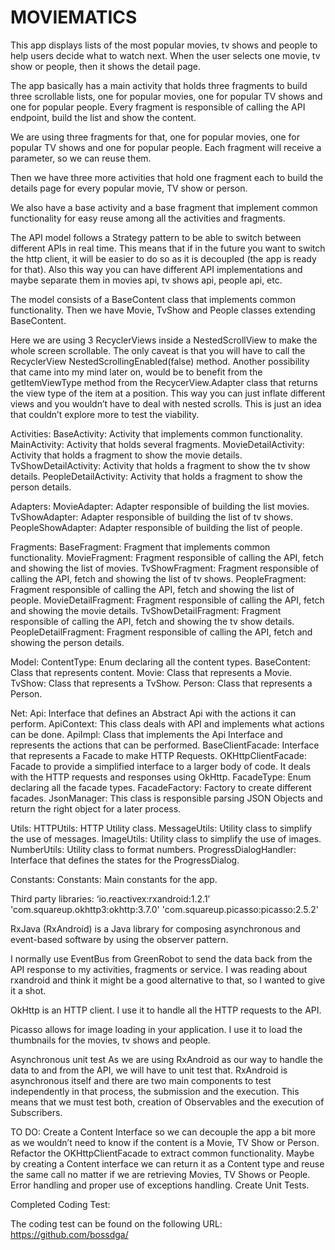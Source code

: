 # MOVIEMATICS

This app displays lists of the most popular movies, tv shows and people to help users decide what to watch next. When the user selects one movie, tv show or people, then it shows the detail page.

The app basically has a main activity that holds three fragments to build three scrollable lists, one for popular movies, one for popular TV shows and one for popular people. Every fragment is responsible of calling the API endpoint, build the list and show the content.

We are using three fragments for that, one for popular movies, one for popular TV shows and one for popular people. Each fragment will receive a parameter, so we can reuse them.

Then we have three more activities that hold one fragment each to build the details page for every popular movie, TV show or person.

We also have a base activity and a base fragment that implement common functionality for easy reuse among all the activities and fragments.

The API model follows a Strategy pattern to be able to switch between different APIs in real time. This means that if in the future you want to switch the http client, it will be easier to do so as it is decoupled (the app is ready for that). Also this way you can have different API implementations and maybe separate them in movies api, tv shows api, people api, etc.

The model consists of a BaseContent class that implements common functionality. Then we have Movie, TvShow and People classes extending BaseContent.

Here we are using 3 RecyclerViews inside a NestedScrollView to make the whole screen scrollable. The only caveat is that you will have to call the RecyclerView NestedScrollingEnabled(false) method. Another possibility that came into my mind later on, would be to benefit from the getItemViewType method from the RecycerView.Adapter class that returns the view type of the item at a position. This way you can just inflate different views and you wouldn’t have to deal with nested scrolls. This is just an idea that couldn’t explore more to test the viability.

Activities:
BaseActivity: Activity that implements common functionality.
MainActivity: Activity that holds several fragments.
MovieDetailActivity: Activity that holds a fragment to show the movie details.
TvShowDetailActivity: Activity that holds a fragment to show the tv show details.
PeopleDetailActivity: Activity that holds a fragment to show the person details.

Adapters:
MovieAdapter: Adapter responsible of building the list movies.
TvShowAdapter: Adapter responsible of building the list of tv shows.
PeopleShowAdapter: Adapter responsible of building the list of people.

Fragments:
BaseFragment: Fragment that implements common functionality.
MovieFragment: Fragment responsible of calling the API, fetch and showing the list of movies.
TvShowFragment: Fragment responsible of calling the API, fetch and showing the list of tv shows.
PeopleFragment: Fragment responsible of calling the API, fetch and showing the list of people.
MovieDetailFragment: Fragment responsible of calling the API, fetch and showing the movie details.
TvShowDetailFragment: Fragment responsible of calling the API, fetch and showing the tv show details.
PeopleDetailFragment: Fragment responsible of calling the API, fetch and showing the person details.

Model:
ContentType: Enum declaring all the content types.
BaseContent: Class that represents content.
Movie: Class that represents a Movie.
TvShow: Class that represents a TvShow.
Person: Class that represents a Person.

Net:
Api: Interface that defines an Abstract Api with the actions it can perform.
ApiContext: This class deals with API and implements what actions can be done.
ApiImpl: Class that implements the Api Interface and represents the actions that can be performed.
BaseClientFacade: Interface that represents a Facade to make HTTP Requests.
OKHttpClientFacade: Facade to provide a simplified interface to a larger body of code. It deals with the HTTP requests and responses using OkHttp.
FacadeType: Enum declaring all the facade types.
FacadeFactory: Factory to create different facades.
JsonManager: This class is responsible parsing JSON Objects and return the right object for a later process.

Utils:
HTTPUtils: HTTP Utility class.
MessageUtils: Utility class to simplify the use of messages.
ImageUtils: Utility class to simplify the use of images.
NumberUtils: Utility class to format numbers.
ProgressDialogHandler: Interface that defines the states for the ProgressDialog.

Constants:
Constants: Main constants for the app.


Third party libraries:
‘io.reactivex:rxandroid:1.2.1’
'com.squareup.okhttp3:okhttp:3.7.0'
'com.squareup.picasso:picasso:2.5.2'

RxJava (RxAndroid) is a Java library for composing asynchronous and event-based software by using the observer pattern.

I normally use EventBus from GreenRobot to send the data back from the API response to my activities, fragments or service. I was reading about rxandroid and think it might be a good alternative to that, so I wanted to give it a shot.

OkHttp is an HTTP client. I use it to handle all the HTTP requests to the API.

Picasso allows for image loading in your application. I use it to load the thumbnails for the movies, tv shows and people.

Asynchronous unit test
As we are using RxAndroid as our way to handle the data to and from the API, we will have to unit test that.
RxAndroid is asynchronous itself and there are two main components to test independently in that process, the submission and the execution. This means that we must test both, creation of Observables and the execution of Subscribers.

TO DO:
Create a Content Interface so we can decouple the app a bit more as we wouldn’t need to know if the content is a Movie, TV Show or Person.
Refactor the OKHttpClientFacade to extract common functionality. Maybe by creating a Content interface we can return it as a Content type and reuse the same call no matter if we are retrieving Movies, TV Shows or People.
Error handling and proper use of exceptions handling.
Create Unit Tests.

Completed Coding Test:

The coding test can be found on the following URL:
https://github.com/bossdga/

